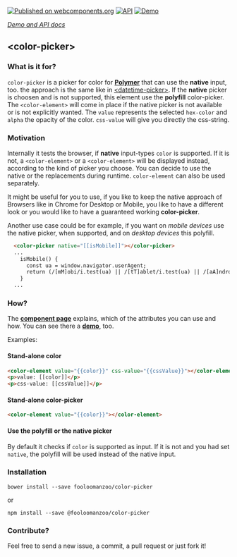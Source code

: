 [![Published on webcomponents.org](https://img.shields.io/badge/webcomponents.org-published-blue.svg)](https://www.webcomponents.org/element/fooloomanzoo/color-picker)
[![API](https://img.shields.io/badge/API-available-green.svg)](https://www.webcomponents.org/element/fooloomanzoo/color-picker/elements/color-picker)
[![Demo](https://img.shields.io/badge/demo-available-red.svg)](https://www.webcomponents.org/element/fooloomanzoo/color-picker/demo/demo/color-picker.html)

_[Demo and API docs](https://fooloomanzoo.github.io/color-picker/components/color-picker/)_
## &lt;color-picker&gt;

### What is it for?

`color-picker` is a picker for color for **[Polymer](https://github.com/Polymer/polymer)** that can use the **native** input, too. the approach is the same like in [&lt;datetime-picker&gt;](https://fooloomanzoo.github.io/datetime-picker/components/datetime-picker/). If the **native** picker is choosen and is not supported, this element use the **polyfill** color-picker. The `<color-element>` will come in place if the native picker is not available or is not explicitly wanted.  The `value` represents the selected `hex-color` and `alpha` the opacity of the color. `css-value` will give you directly the css-string.

### Motivation

Internally it tests the browser, if **native** input-types `color` is supported. If it is not, a `<color-element>` or a `<color-element>` will be displayed instead, according to the kind of picker you choose. You can decide to use the native or the replacements during runtime. `color-element` can also be used separately.

It might be useful for you to use, if you like to keep the native approach of Browsers like in Chrome for Desktop or Mobile, you like to have a different look or you would like to have a guaranteed working **color-picker**.

Another use case could be for example, if you want on *mobile devices* use the native picker, when supported, and on *desktop devices* this polyfill.

```html
  <color-picker native="[[isMobile]]"></color-picker>
  ...
    isMobile() {
      const ua = window.navigator.userAgent;
      return (/[mM]obi/i.test(ua) || /[tT]ablet/i.test(ua) || /[aA]ndroid/i.test(ua));
    }
  ...
```

### How?

The **[component page](https://fooloomanzoo.github.io/color-picker/components/color-picker/)** explains, which of the attributes you can use and how. You can see there a **[demo](https://fooloomanzoo.github.io/color-picker/components/color-picker/#/elements/color-picker/demos/demo/color-picker.html)**, too.

Examples:

#### Stand-alone color

<!--
```
<custom-element-demo height="300">
  <template>
    <script src="../webcomponentsjs/webcomponents-lite.js"></script>
    <link rel="import" href="color-picker.html">
    <style>
      html {
        font-family: 'Source Sans Pro', sans-serif;
      }
    </style>
    <dom-bind>
      <template is="dom-bind">
        <next-code-block></next-code-block>
      </template>
    </dom-bind>
  </template>
</custom-element-demo>
```
-->

```html
<color-element value="{{color}}" css-value="{{cssValue}}"></color-element>
<p>value: [[color]]</p>
<p>css-value: [[cssValue]]</p>
```

#### Stand-alone color-picker

<!--
```
<custom-element-demo height="100">
  <template>
    <script src="../webcomponentsjs/webcomponents-lite.js"></script>
    <link rel="import" href="color-picker.html">
    <style>
      html {
        font-family: 'Source Sans Pro', sans-serif;
      }
    </style>
    <dom-bind>
      <template is="dom-bind">
        <next-code-block></next-code-block>
      </template>
    </dom-bind>
  </template>
</custom-element-demo>
```
-->

```html
<color-element value="{{color}}"></color-element>
```

#### Use the polyfill or the native picker
By default it checks if `color` is supported as input. If it is not and you had set `native`, the polyfill will be used instead of the native input.

### Installation
```
bower install --save fooloomanzoo/color-picker
```
or
```
npm install --save @fooloomanzoo/color-picker
```


### Contribute?
Feel free to send a new issue, a commit, a pull request or just fork it!
